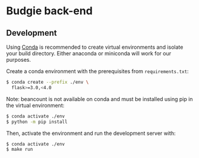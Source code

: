 # Budgie back-end

## Development

Using [Conda](https://anaconda.org/anaconda/conda) is recommended to create virtual environments and isolate your build directory.
Either anaconda or miniconda will work for our purposes.

Create a conda environment with the prerequisites from `requirements.txt`:
```bash
$ conda create --prefix ./env \
  flask>=3.0,<4.0
```

Note: beancount is not available on conda and must be installed using pip in the virtual environment:
```bash
$ conda activate ./env
$ python -m pip install
```

Then, activate the environment and run the development server with:
```bash
$ conda activate ./env
$ make run
```
